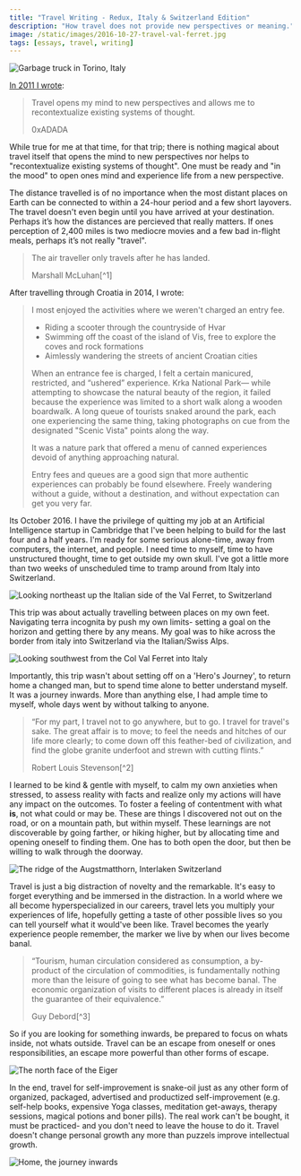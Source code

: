 ```yaml
---
title: "Travel Writing - Redux, Italy & Switzerland Edition"
description: "How travel does not provide new perspectives or meaning."
image: /static/images/2016-10-27-travel-val-ferret.jpg
tags: [essays, travel, writing]
---
```


![Garbage truck in Torino, Italy](/static/images/2016-10-24-travel-garbage.jpg)

[In 2011 I wrote](/2011/12/01/travel-writing/):

> Travel opens my mind to new perspectives and allows me to recontextualize
> existing systems of thought.
>
> <figcaption>0xADADA</figcaption>

While true for me at that time, for that trip; there is nothing magical about
travel itself that opens the mind to new perspectives nor helps to
"recontextualize existing systems of thought". One must be ready and "in the
mood" to open ones mind and experience life from a new perspective.

The distance travelled is of no importance when the most distant places on Earth
can be connected to within a 24-hour period and a few short layovers. The travel
doesn't even begin until you have arrived at your destination. Perhaps it’s how
the distances are percieved that really matters. If ones perception of 2,400
miles is two mediocre movies and a few bad in-flight meals, perhaps it’s not
really "travel".

> The air traveller only travels after he has landed.
>
> <figcaption>Marshall McLuhan[^1]</figcaption>

After travelling through Croatia in 2014, I wrote:

> I most enjoyed the activities where we weren't charged an entry fee.
>
> - Riding a scooter through the countryside of Hvar
> - Swimming off the coast of the island of Vis, free to explore the coves and
>   rock formations
> - Aimlessly wandering the streets of ancient Croatian cities
>
> When an entrance fee is charged, I felt a certain manicured, restricted, and
> “ushered” experience. Krka National Park— while attempting to showcase the
> natural beauty of the region, it failed because the experience was limited to
> a short walk along a wooden boardwalk. A long queue of tourists snaked around
> the park, each one experiencing the same thing, taking photographs on cue from
> the designated "Scenic Vista" points along the way.
>
> It was a nature park that offered a menu of canned experiences devoid of
> anything approaching natural.
>
> Entry fees and queues are a good sign that more authentic experiences can
> probably be found elsewhere. Freely wandering without a guide, without a
> destination, and without expectation can get you very far.

Its October 2016. I have the privilege of quitting my job at an Artificial
Intelligence startup in Cambridge that I've been helping to build for the last
four and a half years. I'm ready for some serious alone-time, away from
computers, the internet, and people. I need time to myself, time to have
unstructured thought, time to get outside my own skull. I've got a little more
than two weeks of unscheduled time to tramp around from Italy into Switzerland.

![Looking northeast up the Italian side of the Val Ferret, to Switzerland](/static/images/2016-10-27-travel-val-ferret.jpg)

This trip was about actually travelling between places on my own feet.
Navigating terra incognita by push my own limits- setting a goal on the horizon
and getting there by any means. My goal was to hike across the border from italy
into Switzerland via the Italian/Swiss Alps.

![Looking southwest from the Col Val Ferret into Italy](/static/images/2016-10-28-travel-val-ferret-pano.jpg)

Importantly, this trip wasn't about setting off on a 'Hero's Journey', to return
home a changed man, but to spend time alone to better understand myself. It was
a journey inwards. More than anything else, I had ample time to myself, whole
days went by without talking to anyone.

> “For my part, I travel not to go anywhere, but to go. I travel for travel's
> sake. The great affair is to move; to feel the needs and hitches of our life
> more clearly; to come down off this feather-bed of civilization, and find
> the globe granite underfoot and strewn with cutting flints.”
>
> <figcaption>Robert Louis Stevenson[^2]</figcaption>

I learned to be kind & gentle with myself, to calm my own anxieties when
stressed, to assess reality with facts and realize only my actions will have any
impact on the outcomes. To foster a feeling of contentment with what **is**, not
what could or may be. These are things I discovered not out on the road, or on a
mountain path, but within myself. These learnings are not discoverable by going
farther, or hiking higher, but by allocating time and opening oneself to finding
them. One has to both open the door, but then be willing to walk through the
doorway.

![The ridge of the Augstmatthorn, Interlaken Switzerland](/static/images/2016-10-30-travel-augstmatthorn.jpg)

Travel is just a big distraction of novelty and the remarkable. It's easy to
forget everything and be immersed in the distraction. In a world where we all
become hyperspecialized in our careers, travel lets you multiply your
experiences of life, hopefully getting a taste of other possible lives so you
can tell yourself what it would've been like. Travel becomes the yearly
experience people remember, the marker we live by when our lives become banal.

> “Tourism, human circulation considered as consumption, a by-product of the
> circulation of commodities, is fundamentally nothing more than the leisure of
> going to see what has become banal. The economic organization of visits to
> different places is already in itself the guarantee of their equivalence.”
>
> <figcaption>Guy Debord[^3]</figcaption>

So if you are looking for something inwards, be prepared to focus on whats
inside, not whats outside. Travel can be an escape from oneself or ones
responsibilities, an escape more powerful than other forms of escape.

![The north face of the Eiger](/static/images/2016-10-31-travel-eiger.jpg)

In the end, travel for self-improvement is snake-oil just as any other form of
organized, packaged, advertised and productized self-improvement (e.g. self-help
books, expensive Yoga classes, meditation get-aways, therapy sessions, magical
potions and boner pills). The real work can't be bought, it must be practiced-
and you don't need to leave the house to do it. Travel doesn't change personal
growth any more than puzzels improve intellectual growth.

![Home, the journey inwards](/static/images/2016-11-06-travel-home.jpg)

[^1]:
    McLuhan, Marshall, and Lewis H. Lapham.
    _Understanding Media: the Extensions of Man_.
    Cambridge, Mass: MIT Press,
    Print. 1994.

[^2]: Stevenson, Robert Louis _Travels with a Donkey in the Cévennes_.
[^3]:
    Debord, Guy.
    _The Society of the Spectacle_
    Trans. Fredy Perlman.
    Detroit: Black & Red,
    Print. 1983.
